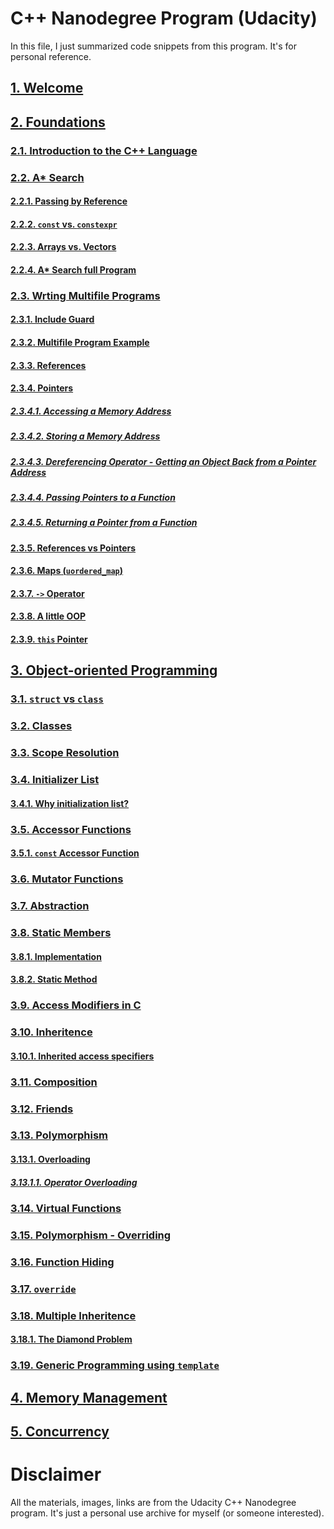 # C++ Nanodegree Program (Udacity)
In this file, I just summarized code snippets from this program. It's for personal reference.

## [1. Welcome](./01_welcome/)
## [2. Foundations](./02_foundations/README.MD#2-foundations)
### [2.1. Introduction to the C++ Language](./02_foundations/README.MD#1-introduction-to-the-c-language)
### [2.2. A* Search](./02_foundations/README.MD#2-a-search)
#### [2.2.1. Passing by Reference](./02_foundations/README.MD#21-passing-by-reference)
#### [2.2.2. `const` vs. `constexpr`](./02_foundations/README.MD#22-const-vs-constexpr)
#### [2.2.3. Arrays vs. Vectors](./02_foundations/README.MD#23-arrays-vs-vectors)
#### [2.2.4. A* Search full Program](./02_foundations/README.MD#24-a-search-full-program)
### [2.3. Wrting Multifile Programs](./02_foundations/README.MD#3-writing-multifile-programs)
#### [2.3.1. Include Guard](./02_foundations/README.MD#31-include-guard)
#### [2.3.2. Multifile Program Example](./02_foundations/README.MD#32-multifile-program-example)
#### [2.3.3. References](./02_foundations/README.MD#33-references)
#### [2.3.4. Pointers](./02_foundations/README.MD#34-pointers)
##### [2.3.4.1. Accessing a Memory Address](./02_foundations/README.MD#341-accessing-a-memory-address)
##### [2.3.4.2. Storing a Memory Address](./02_foundations/README.MD#342-storing-a-memory-address)
##### [2.3.4.3. Dereferencing Operator - Getting an Object Back from a Pointer Address](./02_foundations/README.MD#343-dereferencing-operator---getting-an-object-back-from-a-pointer-address)
##### [2.3.4.4. Passing Pointers to a Function](./02_foundations/README.MD#344-passing-pointers-to-a-function)
##### [2.3.4.5. Returning a Pointer from a Function](./02_foundations/README.MD#345-returning-a-pointer-from-a-function)
#### [2.3.5. References vs Pointers](./02_foundations/README.MD#35-references-vs-pointers)
#### [2.3.6. Maps (`uordered_map`)](./02_foundations/README.MD#36-maps-unordered_map)
#### [2.3.7. `->` Operator](./02_foundations/README.MD#37---operator)
#### [2.3.8. A little OOP](./02_foundations/README.MD#38-a-little-oop)
#### [2.3.9. `this` Pointer](./02_foundations/README.MD#39-this-pointer)

## [3. Object-oriented Programming](./03_oop/README.md#3-object-oriented-programming)
### [3.1. `struct` vs `class`](./03_oop/README.md#31-struct-vs-class)
### [3.2. Classes](./03_oop/README.md#32-classes)
### [3.3. Scope Resolution](./03_oop/README.md#33-scope-resolution)
### [3.4. Initializer List](./03_oop/README.md#34-initializer-list)
#### [3.4.1. Why initialization list?](./03_oop/README.md#341-why-initialization-list)
### [3.5. Accessor Functions](./03_oop/README.md#35-accessor-functions)
#### [3.5.1. `const` Accessor Function](./03_oop/README.md#351-const-accessor-function)
### [3.6. Mutator Functions](./03_oop/README.md#36-mutator-functions)
### [3.7. Abstraction](./03_oop/README.md#37-abstraction)
### [3.8. Static Members](./03_oop/README.md#38-static-members)
#### [3.8.1. Implementation](./03_oop/README.md#381-implementation)
#### [3.8.2. Static Method](./03_oop/README.md#382-static-method)
### [3.9. Access Modifiers in C](./03_oop/README.md#39-access-modifiers-in-c)
### [3.10. Inheritence](./03_oop/README.md#310-inheritence)
#### [3.10.1. Inherited access specifiers](./03_oop/README.md#3101-inherited-access-specifiers)
### [3.11. Composition](./03_oop/README.md#311-composition)
### [3.12. Friends](./03_oop/README.md#312-friends)
### [3.13. Polymorphism](./03_oop/README.md#313-polymorphism)
#### [3.13.1. Overloading](./03_oop/README.md#3131-overloading)
##### [3.13.1.1. Operator Overloading](./03_oop/README.md#31311-operator-overloading)
### [3.14. Virtual Functions](./03_oop/README.md#314-virtual-functions)
### [3.15. Polymorphism - Overriding](./03_oop/README.md#315-polymorphism-overriding)
### [3.16. Function Hiding](./03_oop/README.md#316-function-hiding)
### [3.17. `override`](./03_oop/README.md#317-override)
### [3.18. Multiple Inheritence](./03_oop/README.md#318-multiple-inheritence)
#### [3.18.1. The Diamond Problem](./03_oop/README.md#3181-the-diamond-problem)
### [3.19. Generic Programming using `template`](./03_oop/README.md#319-generic-programming-using-template)

## [4. Memory Management](./04_mem/README.MD#4-memory-management)
## [5. Concurrency]()

# Disclaimer
All the materials, images, links are from the Udacity C++ Nanodegree program. It's just a personal use archive for myself (or someone interested).